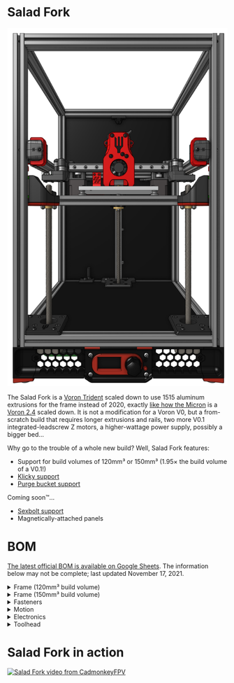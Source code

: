 # Salad Fork

![](images/salad-fork-hero.png)

The Salad Fork is a [Voron Trident][tridentURL] scaled down to use 1515 aluminum extrusions for the frame instead of 2020, exactly [like how the Micron][micronURL] is a [Voron 2.4][v2URL] scaled down. It is not a modification for a Voron V0, but a from-scratch build that requires longer extrusions and rails, two more V0.1 integrated-leadscrew Z motors, a higher-wattage power supply, possibly a bigger bed…

Why go to the trouble of a whole new build? Well, Salad Fork features:

- Support for build volumes of 120mm³ or 150mm³ (1.95× the build volume of a V0.1!)
- [Klicky support][klickyURL]
- [Purge bucket support][purgeBucketURL]

Coming soon™…

- [Sexbolt support][sexboltURL]
- Magnetically-attached panels

[tridentURL]: https://vorondesign.com/voron_trident
[micronURL]: https://github.com/hartk1213/micron
[v2URL]: https://vorondesign.com/voron2.4
[klickyURL]: https://github.com/jlas1/Klicky-Probe
[purgeBucketURL]: https://github.com/CadmonkeyFPV/Salad_Fork/tree/master/MODS/Dishwasher
[sexboltURL]: https://github.com/hartk1213/MISC/tree/main/Voron%20Mods/Voron%202/2.4/Voron2.4_SexBolt_ZEndstop

# BOM

[The latest official BOM is available on Google Sheets](https://docs.google.com/spreadsheets/d/1IUI6oiu36kkzXx5OPMRfrHjvIH2P_M3332lTih6h6LI/edit#gid=1896851909). The information below may not be complete; last updated November 17, 2021.

<details>
    <summary>
    Frame (120mm³ build volume)
    </summary>

Component | Quantity | Notes
--- | :-: | ---
HFS3-1515-400 | 4 | Cross-drill 7.5mm from each end, plus drill 1× gantry hole each
HFS3-1515-270 | 6 | Tap each end
HFS3-1515-240 | 5 | Tap each end, cross-drill 2× at center
HFS3-1515-230 | 1 |
HFS3-1515-210 | 1 |
HFS3-1515-145 | 1 |
HFS3-1515-140 | 1 |
</details>

<details>
    <summary>
    Frame (150mm³ build volume)
    </summary>

Component | Quantity | Notes
--- | :-: | ---
HFS3-1515-400 | 4 | Cross-drill 7.5mm from each end, plus drill 1× gantry hole each
HFS3-1515-300 | 6 | Tap each end
HFS3-1515-270 | 5 | Tap each end, cross-drill 2× at center
HSF3-1515-240 | 1 |
HSF3-1515-230 | 1 |
HFS3-1515-175 | 1 |
HSF3-1515-170 | 1 |
</details>

<details>
    <summary>
    Fasteners
    </summary>

Component | Quantity
--- | :-:
M2x6 BHCS | 24
M2x10 self-tapping | 4
M2x12 SHCS | 8
M3x6 BHCS | 49
M3x6 SHCS | 10
M3x8 BHCS | 41
M3x8 SHCS | 8
M3x10 BHCS | 40
M3x12 BHCS | 4
M3x12 SHCS | 18
M3x16 SHCS | 3
M3x20 SHCS | 6
M3x25 BHCS | 18
M3x25 SHCS | 6
M3x30 BHCS | 2
M3x35 BHCS | 5
M3x35 SHCS | 4
M5x16 BHCS | 3
M3 Heatset | 30
M3 Washer | 26
M3 lock nut | 6
M3 hex nut | 98
M4 knurled nut | 3
M5 hex nut | 3 
6x3 neodymium magnet | 8
</details>

<details>
    <summary>
    Motion
    </summary>

Component | Quantity
--- | :-:
NEMA14 stepper | 2
NEMA17 integrated-leadscrew stepper | 3
MGN9C 180 | 1 (for 120mm³)
MGN7H 200 | 5 (for 120mm³)
MGN9C 210 | 1 (for 150mm³)
MGN7H 230 | 2 (for 150mm³)
MGN7H 200 | 3 (for 150mm³)
Gates GT2 6mm open belt | 4m
F623-RS flanged bearings | 24
GE5C spherical bearings | 3
D2F switch | 4
TR8×8 leadscrew nut | 3
Rubber foot | 4
</details>

<details>
    <summary>
    Electronics
    </summary>

Component | Quantity
--- | :-:
Control board (e.g., Spider, Octopus) | 1
TMC 2209 driver | 6
Raspberry Pi | 1
C13 power cable | 1
Meanwell UHP-350-24 | 1 (for DC bed heater)
Keenovo 120m² 120W 24V heater | 1 (for DC bed heater)
Meanwell UHP-200-24 | 1 (for AC bed heater)
Keenovo 120mm² 120W 120/240V heater | 1 (for AC bed heater)
AC SSR (Omron G3NA-210B-UTU DC5-24, Panasonic AQA211VL) | 1 (for AC bed heater)
</details>

<details>
    <summary>
    Toolhead
    </summary>

Component | Quantity
--- | :-:
NEMA14 pancake stepper | 1
BMG gear set | 1
3010 axial fan | 1 (only if using Dragonfly BMS hotend)
3007 axial fan | 1 (all other hotends)
3010 blower fan | 2
Hotend | 1
</details>

# Salad Fork in action

[![Salad Fork video from CadmonkeyFPV](https://img.youtube.com/vi/ibptF2t73A4/0.jpg)](https://youtu.be/ibptF2t73A4)